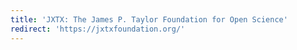 ```yaml
---
title: 'JXTX: The James P. Taylor Foundation for Open Science'
redirect: 'https://jxtxfoundation.org/'
---
```



